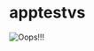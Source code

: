 # apptestvs
![Oops!!!](https://github.com/androiddevkotlin/apptestvs/blob/master/20200725_200803.gif)
